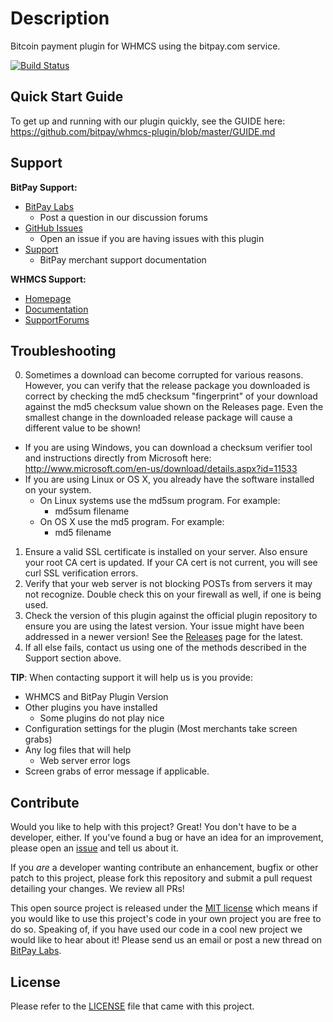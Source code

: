 # Description

Bitcoin payment plugin for WHMCS using the bitpay.com service.

[![Build Status](https://travis-ci.org/bitpay/whmcs-plugin.svg?branch=master)](https://travis-ci.org/bitpay/whmcs-plugin)

## Quick Start Guide

To get up and running with our plugin quickly, see the GUIDE here: https://github.com/bitpay/whmcs-plugin/blob/master/GUIDE.md

## Support

**BitPay Support:**

* [BitPay Labs](https://labs.bitpay.com/c/plugins/whmcs)
  * Post a question in our discussion forums
* [GitHub Issues](https://github.com/bitpay/whmcs-plugin/issues)
  * Open an issue if you are having issues with this plugin
* [Support](https://support.bitpay.com)
  * BitPay merchant support documentation

**WHMCS Support:**

* [Homepage](https://www.whmcs.com/)
* [Documentation](http://docs.whmcs.com/Main_Page)
* [SupportForums](http://forum.whmcs.com/)

## Troubleshooting

0. Sometimes a download can become corrupted for various reasons.  However, you can verify that the release package you downloaded is correct by checking the md5 checksum "fingerprint" of your download against the md5 checksum value shown on the Releases page.  Even the smallest change in the downloaded release package will cause a different value to be shown!
  * If you are using Windows, you can download a checksum verifier tool and instructions directly from Microsoft here: http://www.microsoft.com/en-us/download/details.aspx?id=11533
  * If you are using Linux or OS X, you already have the software installed on your system.
    * On Linux systems use the md5sum program.  For example:
      * md5sum filename
    * On OS X use the md5 program.  For example:
      * md5 filename
1. Ensure a valid SSL certificate is installed on your server. Also ensure your root CA cert is updated. If your CA cert is not current, you will see curl SSL verification errors.
2. Verify that your web server is not blocking POSTs from servers it may not recognize. Double check this on your firewall as well, if one is being used.
3. Check the version of this plugin against the official plugin repository to ensure you are using the latest version. Your issue might have been addressed in a newer version! See the [Releases](https://github.com/bitpay/whmcs-plugin/releases/latest) page for the latest.
4. If all else fails, contact us using one of the methods described in the Support section above.

**TIP**: When contacting support it will help us is you provide:

* WHMCS and BitPay Plugin Version
* Other plugins you have installed
  * Some plugins do not play nice
* Configuration settings for the plugin (Most merchants take screen grabs)
* Any log files that will help
  * Web server error logs
* Screen grabs of error message if applicable.

## Contribute

Would you like to help with this project?  Great!  You don't have to be a developer, either.  If you've found a bug or have an idea for an improvement, please open an [issue](https://github.com/bitpay/whmcs-plugin/issues) and tell us about it.

If you *are* a developer wanting contribute an enhancement, bugfix or other patch to this project, please fork this repository and submit a pull request detailing your changes. We review all PRs!

This open source project is released under the [MIT license](http://opensource.org/licenses/MIT) which means if you would like to use this project's code in your own project you are free to do so.  Speaking of, if you have used our code in a cool new project we would like to hear about it!  Please send us an email or post a new thread on [BitPay Labs](https://labs.bitpay.com).

## License

Please refer to the [LICENSE](https://github.com/bitpay/whmcs-plugin/blob/master/LICENSE) file that came with this project.
